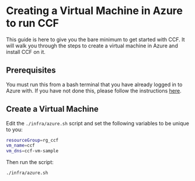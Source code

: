 # Creating a Virtual Machine in Azure to run CCF

This guide is here to give you the bare minimum to get started with CCF. It will walk you through the steps to create a virtual machine in Azure and install CCF on it.

## Prerequisites

You must run this from a bash terminal that you have already logged in to Azure with. If you have not done this, please follow the instructions [here](https://docs.microsoft.com/en-us/cli/azure/install-azure-cli?view=azure-cli-latest).

## Create a Virtual Machine

Edit the `./infra/azure.sh` script and set the following variables to be unique to you:

```bash
resourceGroup=rg_ccf
vm_name=ccf
vm_dns=ccf-vm-sample
```

Then run the script:

```bash
./infra/azure.sh
```
